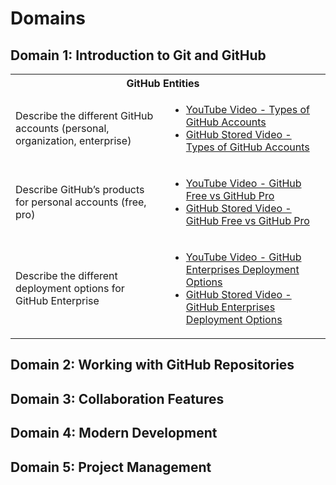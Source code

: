 # Domains
## Domain 1: Introduction to Git and GitHub
<table>
    <tr>
        <th colspan="2" style="text-align: center;">GitHub Entities</th>
        <td></td>
    </tr>
    <tr>
        <td>
            Describe the different GitHub accounts (personal, organization, enterprise)
        </td>
        <td>
            <ul>
                <li>
                    <a href="https://www.youtube.com/watch?v=UAK7iE6W_30">
                    YouTube Video - Types of GitHub Accounts
                    </a>
                </li>
                <li>
                    <a href="Videos/Github%20—%20Types%20of%20GitHub%20Accounts%20[UAK7iE6W_30].mkv">
                    GitHub Stored Video - Types of GitHub Accounts
                    </a>
                </li>
            </ul>
        </td>
        <td>
        </td>
    </tr>
    <tr>
        <td>
            Describe GitHub’s products for personal accounts (free, pro)
        </td>
        <td>
            <ul>
                <li>
                    <a href="https://www.youtube.com/watch?v=bCWujeixSK0">YouTube Video - GitHub Free vs GitHub Pro</a>
                </li>
                <li>
                    <a href="Videos/Github%20—%20GitHub%20Free%20vs%20GitHub%20Pro%20[bCWujeixSK0].mkv">GitHub Stored Video - GitHub Free vs GitHub Pro</a>
                </li>
            </ul>
        </td>
    </tr>
    <tr>
        <td>
            Describe the different deployment options for GitHub Enterprise
        </td>
        <td>
            <ul>
                <li>
                    <a href="https://www.youtube.com/watch?v=LQe1OD6UkiY&t=3s">
                    YouTube Video - GitHub Enterprises Deployment Options
                    </a>
                </li>
                <li>
                    <a href="Videos/Github%20—%20GitHub%20Enterprises%20Deployment%20Options%20[LQe1OD6UkiY].mkv">
                    GitHub Stored Video - GitHub Enterprises Deployment Options
                    </a>
                </li>
            </ul>
        </td>
    </tr>
</table>

## Domain 2: Working with GitHub Repositories

## Domain 3: Collaboration Features

## Domain 4: Modern Development

## Domain 5: Project Management